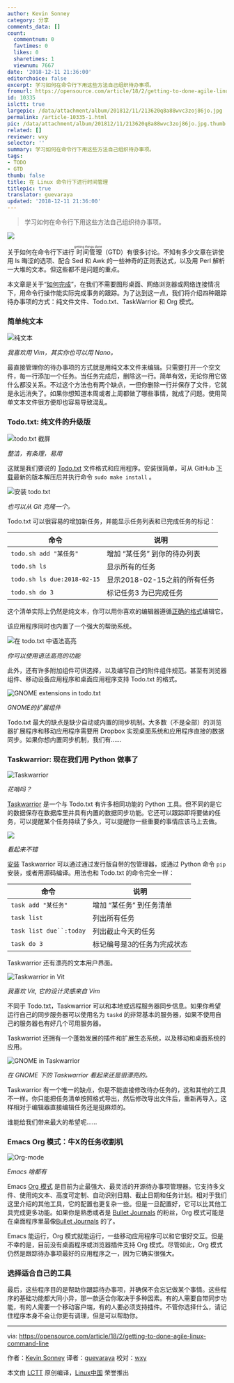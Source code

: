 ```yaml
---
author: Kevin Sonney
category: 分享
comments_data: []
count:
  commentnum: 0
  favtimes: 0
  likes: 0
  sharetimes: 1
  viewnum: 7667
date: '2018-12-11 21:36:00'
editorchoice: false
excerpt: 学习如何在命令行下用这些方法自己组织待办事项。
fromurl: https://opensource.com/article/18/2/getting-to-done-agile-linux-command-line
id: 10335
islctt: true
largepic: /data/attachment/album/201812/11/213620q8a88wvc3zoj86jo.jpg
permalink: /article-10335-1.html
pic: /data/attachment/album/201812/11/213620q8a88wvc3zoj86jo.jpg.thumb.jpg
related: []
reviewer: wxy
selector: ''
summary: 学习如何在命令行下用这些方法自己组织待办事项。
tags:
- TODO
- GTD
thumb: false
title: 在 Linux 命令行下进行时间管理
titlepic: true
translator: guevaraya
updated: '2018-12-11 21:36:00'
---
```



> 
> 学习如何在命令行下用这些方法自己组织待办事项。
> 
> 
> 


![](/data/attachment/album/201812/11/213620q8a88wvc3zoj86jo.jpg)


关于如何在命令行下进行<ruby> 时间管理 <rt>  getting things done </rt></ruby>（GTD）有很多讨论。不知有多少文章在讲使用 ls 晦涩的选项、配合 Sed 和 Awk 的一些神奇的正则表达式，以及用 Perl 解析一大堆的文本。但这些都不是问题的重点。


本文章是关于“[如何完成](https://www.scruminc.com/getting-done/)”，在我们不需要图形桌面、网络浏览器或网络连接情况下，用命令行操作能实际完成事务的跟踪。为了达到这一点，我们将介绍四种跟踪待办事项的方式：纯文件文件、Todo.txt、TaskWarrior 和 Org 模式。


### 简单纯文本


![纯文本](/data/attachment/album/201812/11/213638wwbr4qhhi0tkej2o.png "plaintext")


*我喜欢用 Vim，其实你也可以用 Nano。*


最直接管理你的待办事项的方式就是用纯文本文件来编辑。只需要打开一个空文件，每一行添加一个任务。当任务完成后，删除这一行。简单有效，无论你用它做什么都没关系。不过这个方法也有两个缺点，一但你删除一行并保存了文件，它就是永远消失了。如果你想知道本周或者上周都做了哪些事情，就成了问题。使用简单文本文件很方便却也容易导致混乱。


### Todo.txt: 纯文件的升级版


![todo.txt 截屏](/data/attachment/album/201812/11/213639ys6k5btpt5pbz2dd.png "todo.txt screen")


*整洁，有条理，易用*


这就是我们要说的 [Todo.txt](http://todotxt.org/) 文件格式和应用程序。安装很简单，可从 GitHub [下载](https://github.com/todotxt/todo.txt-cli/releases)最新的版本解压后并执行命令 `sudo make install` 。


![安装 todo.txt](/data/attachment/album/201812/11/213640pfl7e5tqqe8oq85q.png "Installing todo.txt")


*也可以从 Git 克隆一个。*


Todo.txt 可以很容易的增加新任务，并能显示任务列表和已完成任务的标记：




| 命令 | 说明 |
| --- | --- |
| `todo.sh add "某任务"` | 增加 “某任务” 到你的待办列表 |
| `todo.sh ls` | 显示所有的任务 |
| `todo.sh ls due:2018-02-15` | 显示2018-02-15之前的所有任务 |
| `todo.sh do 3` | 标记任务3 为已完成任务 |


这个清单实际上仍然是纯文本，你可以用你喜欢的编辑器遵循[正确的格式](https://github.com/todotxt/todo.txt)编辑它。


该应用程序同时也内置了一个强大的帮助系统。


![在 todo.txt 中语法高亮](/data/attachment/album/201812/11/213640w87f77wfhx71k64z.png "Syntax highlighting in todo.txt")


*你可以使用语法高亮的功能*


此外，还有许多附加组件可供选择，以及编写自己的附件组件规范。甚至有浏览器组件、移动设备应用程序和桌面应用程序支持 Todo.txt 的格式。


![GNOME extensions in todo.txt](/data/attachment/album/201812/11/213642ou939ubmp3p7ijfi.png "GNOME extensions in todo.txt")


*GNOME的扩展组件*


Todo.txt 最大的缺点是缺少自动或内置的同步机制。大多数（不是全部）的浏览器扩展程序和移动应用程序需要用 Dropbox 实现桌面系统和应用程序直接的数据同步。如果你想内置同步机制，我们有……


### Taskwarrior: 现在我们用 Python 做事了


![Taskwarrior](/data/attachment/album/201812/11/213643ihs9ccc7vt9kflim.png)


*花哨吗？*


[Taskwarrior](https://taskwarrior.org/) 是一个与 Todo.txt 有许多相同功能的 Python 工具。但不同的是它的数据保存在数据库里并具有内置的数据同步功能。它还可以跟踪即将要做的任务，可以提醒某个任务持续了多久，可以提醒你一些重要的事情应该马上去做。


![](/data/attachment/album/201812/11/213645nlttitcw8nf38wc7.png)


*看起来不错*


[安装](https://taskwarrior.org/download/) Taskwarrior 可以通过通过发行版自带的包管理器，或通过 Python 命令 `pip` 安装，或者用源码编译。用法也和 Todo.txt 的命令完全一样：




| 命令 | 说明 |
| --- | --- |
| `task add "某任务"` | 增加 “某任务” 到任务清单 |
| `task list` | 列出所有任务 |
| `task list due``:today` | 列出截止今天的任务 |
| `task do 3` | 标记编号是3的任务为完成状态 |


Taskwarrior 还有漂亮的文本用户界面。


![Taskwarrior in Vit](/data/attachment/album/201812/11/213646yrb38uszeo0r9flz.png "Taskwarrior in Vit")


*我喜欢 Vit, 它的设计灵感来自 Vim*


不同于 Todo.txt，Taskwarrior 可以和本地或远程服务器同步信息。如果你希望运行自己的同步服务器可以使用名为 `taskd` 的非常基本的服务器，如果不使用自己的服务器也有好几个可用服务器。


Taskwarriot 还拥有一个蓬勃发展的插件和扩展生态系统，以及移动和桌面系统的应用。


![GNOME in Taskwarrior ](/data/attachment/album/201812/11/213652dlq5alolp4aephug.png "Taskwarrior on GNOME")


*在 GNOME 下的 Taskwarrior 看起来还是很漂亮的。*


Taskwarrior 有一个唯一的缺点，你是不能直接修改待办任务的，这和其他的工具不一样。你只能把任务清单按照格式导出，然后修改导出文件后，重新再导入，这样相对于编辑器直接编辑任务还是挺麻烦的。


谁能给我们带来最大的希望呢……


### Emacs Org 模式：牛X的任务收割机


![Org-mode](/data/attachment/album/201812/11/213655poh6xdh3e33ooe9v.png "Org-mode")


*Emacs 啥都有*


Emacs [Org 模式](https://orgmode.org/) 是目前为止最强大、最灵活的开源待办事项管理器。它支持多文件、使用纯文本、高度可定制、自动识别日期、截止日期和任务计划。相对于我们这里介绍的其他工具，它的配置也更复杂一些。但是一旦配置好，它可以比其他工具完成更多功能。如果你是熟悉或者是 [Bullet Journals](http://bulletjournal.com/) 的粉丝，Org 模式可能是在桌面程序里最像[Bullet Journals](http://bulletjournal.com/) 的了。


Emacs 能运行，Org 模式就能运行，一些移动应用程序可以和它很好交互。但是不幸的是，目前没有桌面程序或浏览器插件支持 Org 模式。尽管如此，Org 模式仍然是跟踪待办事项最好的应用程序之一，因为它确实很强大。


### 选择适合自己的工具


最后，这些程序目的是帮助你跟踪待办事项，并确保不会忘记做某个事情。这些程序的基础功能都大同小异，那一款适合你取决于多种因素。有的人需要自带同步功能，有的人需要一个移动客户端，有的人要必须支持插件。不管你选择什么，请记住程序本身不会让你更有调理，但是可以帮助你。




---


via: <https://opensource.com/article/18/2/getting-to-done-agile-linux-command-line>


作者：[Kevin Sonney](https://opensource.com/users/ksonney "Kevin Sonney") 译者：[guevaraya](https://github.com/guevaraya) 校对：[wxy](https://github.com/wxy)


本文由 [LCTT](https://github.com/LCTT/TranslateProject) 原创编译，[Linux中国](https://linux.cn/) 荣誉推出